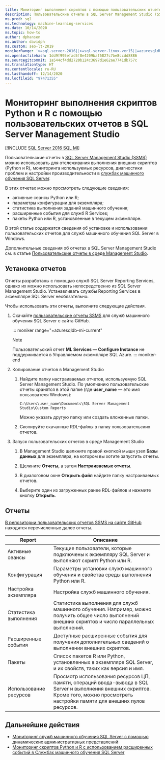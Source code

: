 ```yaml
---
title: Мониторинг выполнения скриптов с помощью пользовательских отчетов
description: Пользовательские отчеты в SQL Server Management Studio (SSMS) можно использовать для отслеживания выполнения внешних скриптов (Python и R), мониторинга используемых ресурсов, диагностики проблем и настройки производительности в службах машинного обучения SQL Server.
ms.prod: sql
ms.technology: machine-learning-services
ms.date: 10/14/2020
ms.topic: how-to
author: dphansen
ms.author: davidph
ms.custom: seo-lt-2019
monikerRange: '>=sql-server-2016||>=sql-server-linux-ver15||=azuresqldb-mi-current'
ms.openlocfilehash: 1dd9f995efad5f8e4209baf5827c7be8ccdd8886
ms.sourcegitcommit: 1a544cf4dd2720b124c3697d1e62ae7741db757c
ms.translationtype: HT
ms.contentlocale: ru-RU
ms.lasthandoff: 12/14/2020
ms.locfileid: "97471355"
---
```

# <a name="monitor-python-and-r-script-execution-using-custom-reports-in-sql-server-management-studio"></a>Мониторинг выполнения скриптов Python и R с помощью пользовательских отчетов в SQL Server Management Studio
[!INCLUDE [SQL Server 2016 SQL MI](../../includes/applies-to-version/sqlserver2016-asdbmi.md)]

Пользовательские отчеты в [SQL Server Management Studio (SSMS)](../../ssms/download-sql-server-management-studio-ssms.md) можно использовать для отслеживания выполнения внешних скриптов (Python и R), мониторинга используемых ресурсов, диагностики проблем и настройки производительности в [службах машинного обучения SQL Server](../sql-server-machine-learning-services.md).

В этих отчетах можно просмотреть следующие сведения:

- активные сеансы Python или R;
- параметры конфигурации для экземпляра;
- статистика выполнения заданий машинного обучения;
- расширенные события для служб R Services;
- пакеты Python или R, установленные в текущем экземпляре.

В этой статье содержатся сведения об установке и использовании пользовательских отчетов для служб машинного обучения SQL Server в Windows.

Дополнительные сведения об отчетах в SQL Server Management Studio см. в статье [Пользовательские отчеты в среде Management Studio](../../ssms/object/custom-reports-in-management-studio.md).

## <a name="how-to-install-the-reports"></a>Установка отчетов

Отчеты разработаны с помощью служб SQL Server Reporting Services, однако их можно использовать непосредственно из SQL Server Management Studio. Устанавливать службы Reporting Services в экземпляре SQL Server необязательно.

Чтобы использовать эти отчеты, выполните следующие действия.

1. Скачайте [пользовательские отчеты SSMS](https://github.com/Microsoft/sql-server-samples/tree/master/samples/features/machine-learning-services/ssms-custom-reports) для служб машинного обучения SQL Server с сайта GitHub.

   ::: moniker range="=azuresqldb-mi-current"
   >[!NOTE]
   > Пользовательский отчет **ML Services — Configure Instance** не поддерживается в Управляемом экземпляре SQL Azure.
   ::: moniker-end

2. Копирование отчетов в Management Studio

    1. Найдите папку настраиваемых отчетов, используемую SQL Server Management Studio. По умолчанию пользовательские отчеты хранятся в этой папке (где **user_name** — это имя пользователя Windows):

        `C:\Users\user_name\Documents\SQL Server Management Studio\Custom Reports`

       Можно указать другую папку или создать вложенные папки.

    2. Скопируйте скачанные RDL-файлы в папку пользовательских отчетов.

3. Запуск пользовательских отчетов в среде Management Studio

    1. В Management Studio щелкните правой кнопкой мыши узел **Базы данных** для экземпляра, на котором вы хотите запустить отчеты.

    2. Щелкните **Отчеты**, а затем **Настраиваемые отчеты**.

    3. В диалоговом окне **Открыть файл** найдите папку настраиваемых отчетов.

    4. Выберите один из загруженных ранее RDL-файлов и нажмите кнопку **Открыть**.

## <a name="reports"></a>Отчеты

[В репозитории пользовательских отчетов SSMS на сайте GitHub](https://github.com/Microsoft/sql-server-samples/tree/master/samples/features/machine-learning-services/ssms-custom-reports) находятся перечисленные далее отчеты.

| Report | Описание |
|-|-|
| Активные сеансы | Текущие пользователи, которые подключены к экземпляру SQL Server и выполняют скрипт Python или R. |
| Конфигурация | Параметры установки служб машинного обучения и свойства среды выполнения Python или R. |
| Настройка экземпляра | Настройка служб машинного обучения. |
| Статистика выполнения | Статистика выполнения для служб машинного обучения. Например, можно получить общее число выполнений внешних скриптов и число параллельных выполнений. |
| Расширенные события | Доступные расширенные события для получения дополнительных сведений о выполнении внешних скриптов. |
| Пакеты | Список пакетов R или Python, установленных в экземпляре SQL Server, и их свойств, таких как версия и имя. |
| Использование ресурсов | Просмотр использования ресурсов ЦП, памяти, операций ввода-вывода в SQL Server и выполнения внешних скриптов. Кроме того, можно просмотреть настройки памяти для внешних пулов ресурсов. |

## <a name="next-steps"></a>Дальнейшие действия

- [Мониторинг служб машинного обучения SQL Server с помощью динамических административных представлений](monitor-sql-server-machine-learning-services-using-dynamic-management-views.md)
- [Мониторинг скриптов Python и R с использованием расширенных событий в Службах машинного обучения SQL Server](extended-events.md)
